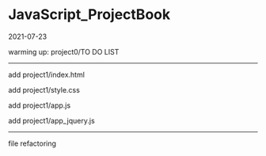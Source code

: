 # JavaScript_ProjectBook





2021-07-23


warming up: project0/TO DO LIST


---
add project1/index.html


add project1/style.css


add project1/app.js


add project1/app_jquery.js



---
file refactoring
